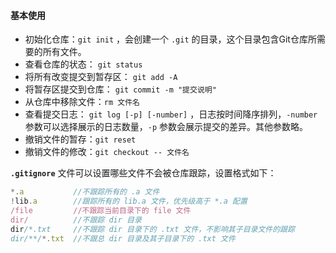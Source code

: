 #### 基本使用

- 初始化仓库：`git init` ，会创建一个 `.git` 的目录，这个目录包含Git仓库所需要的所有文件。
- 查看仓库的状态： `git status` 
- 将所有改变提交到暂存区： `git add -A`
- 将暂存区提交到仓库： `git commit -m "提交说明"`
-  从仓库中移除文件：`rm 文件名`
- 查看提交日志： `git log [-p] [-number]` ，日志按时间降序排列，`-number` 参数可以选择展示的日志数量，`-p` 参数会展示提交的差异。其他参数略。
- 撤销文件的暂存：`git reset`
- 撤销文件的修改：`git checkout -- 文件名`

**`.gitignore`** 文件可以设置哪些文件不会被仓库跟踪，设置格式如下：

```javascript
*.a           //不跟踪所有的 .a 文件
!lib.a        //跟踪所有的 lib.a 文件，优先级高于 *.a 配置
/file         //不跟踪当前目录下的 file 文件
dir/          //不跟踪 dir 目录
dir/*.txt     //不跟踪 dir 目录下的 .txt 文件，不影响其子目录文件的跟踪
dir/**/*.txt  //不跟总 dir 目录及其子目录下的 .txt 文件
```

